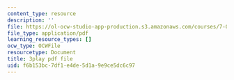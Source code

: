 ```yaml
---
content_type: resource
description: ''
file: https://ol-ocw-studio-app-production.s3.amazonaws.com/courses/7-01sc-fundamentals-of-biology-fall-2011/f6b153bc7df1e4de5d1a9e9ce5dc6c97_P-Ry4rRdDbk.pdf
file_type: application/pdf
learning_resource_types: []
ocw_type: OCWFile
resourcetype: Document
title: 3play pdf file
uid: f6b153bc-7df1-e4de-5d1a-9e9ce5dc6c97
---
```

